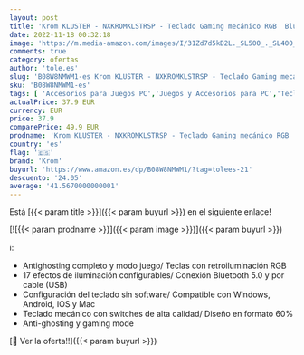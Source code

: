 ```yaml
---
layout: post
title: 'Krom KLUSTER - NXKROMKLSTRSP - Teclado Gaming mecánico RGB  Bluetooth 5.0 y USB  diseño en formato 60%  compatible Windows  Android  IOS y MAC  color negro'
date: 2022-11-18 00:32:18
image: 'https://m.media-amazon.com/images/I/31Zd7d5kD2L._SL500_._SL400_.jpg'
comments: true
category: ofertas
author: 'tole.es'
slug: 'B08W8NMWM1-es Krom KLUSTER - NXKROMKLSTRSP - Teclado Gaming mecánico RGB...'
sku: 'B08W8NMWM1-es'
tags: [ 'Accesorios para Juegos PC','Juegos y Accesorios para PC','Teclados para gamers para PC','Videojuegos','android','krom','🇪🇸', ]
actualPrice: 37.9 EUR
currency: EUR
price: 37.9
comparePrice: 49.9 EUR
prodname: 'Krom KLUSTER - NXKROMKLSTRSP - Teclado Gaming mecánico RGB  Bluetooth 5.0 y USB  diseño en formato 60%  compatible Windows  Android  IOS y MAC  color negro'
country: 'es'
flag: '🇪🇸'
brand: 'Krom'
buyurl: 'https://www.amazon.es/dp/B08W8NMWM1/?tag=tolees-21'
descuento: '24.05'
average: '41.5670000000001'
---
```


Está [{{< param title >}}]({{< param buyurl >}}) en el siguiente enlace!

[![{{< param prodname >}}]({{< param image >}})]({{< param buyurl >}})

ℹ️:

- Antighosting completo y modo juego/ Teclas con retroiluminación RGB
- 17 efectos de iluminación configurables/ Conexión Bluetooth 5.0 y por cable (USB)
- Configuración del teclado sin software/ Compatible con Windows, Android, IOS y Mac
- Teclado mecánico con switches de alta calidad/ Diseño en formato 60%
- Anti-ghosting y gaming mode

[🛒 Ver la oferta!!]({{< param buyurl >}})
